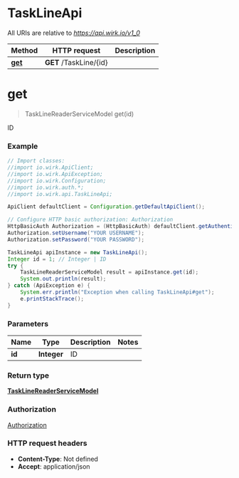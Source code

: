 # TaskLineApi

All URIs are relative to *https://api.wirk.io/v1_0*

Method | HTTP request | Description
------------- | ------------- | -------------
[**get**](TaskLineApi.md#get) | **GET** /TaskLine/{id} | 


<a name="get"></a>
# **get**
> TaskLineReaderServiceModel get(id)



ID

### Example
```java
// Import classes:
//import io.wirk.ApiClient;
//import io.wirk.ApiException;
//import io.wirk.Configuration;
//import io.wirk.auth.*;
//import io.wirk.api.TaskLineApi;

ApiClient defaultClient = Configuration.getDefaultApiClient();

// Configure HTTP basic authorization: Authorization
HttpBasicAuth Authorization = (HttpBasicAuth) defaultClient.getAuthentication("Authorization");
Authorization.setUsername("YOUR USERNAME");
Authorization.setPassword("YOUR PASSWORD");

TaskLineApi apiInstance = new TaskLineApi();
Integer id = 1; // Integer | ID
try {
    TaskLineReaderServiceModel result = apiInstance.get(id);
    System.out.println(result);
} catch (ApiException e) {
    System.err.println("Exception when calling TaskLineApi#get");
    e.printStackTrace();
}
```

### Parameters

Name | Type | Description  | Notes
------------- | ------------- | ------------- | -------------
 **id** | **Integer**| ID |

### Return type

[**TaskLineReaderServiceModel**](TaskLineReaderServiceModel.md)

### Authorization

[Authorization](../README.md#Authorization)

### HTTP request headers

 - **Content-Type**: Not defined
 - **Accept**: application/json

